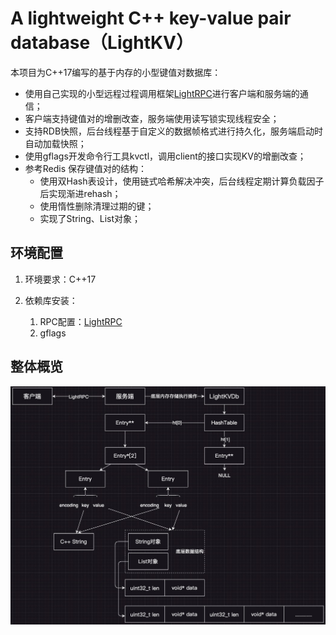 # A lightweight C++ key-value pair database（LightKV）

本项目为C++17编写的基于内存的小型键值对数据库：

* 使用自己实现的小型远程过程调用框架[LightRPC](https://github.com/gongshanchong/LightRPC)进行客户端和服务端的通信；
* 客户端支持键值对的增删改查，服务端使用读写锁实现线程安全；
* 支持RDB快照，后台线程基于自定义的数据帧格式进行持久化，服务端启动时自动加载快照；
* 使用gflags开发命令行工具kvctl，调用client的接口实现KV的增删改查；
* 参考Redis 保存键值对的结构：
  * 使用双Hash表设计，使用链式哈希解决冲突，后台线程定期计算负载因子后实现渐进rehash；
  * 使用惰性删除清理过期的键；
  * 实现了String、List对象；

## 环境配置

1. 环境要求：C++17
2. 依赖库安装：

   1. RPC配置：[LightRPC](https://github.com/gongshanchong/LightRPC)
   2. gflags

## 整体概览

![framework](image/README/framework.jpg)